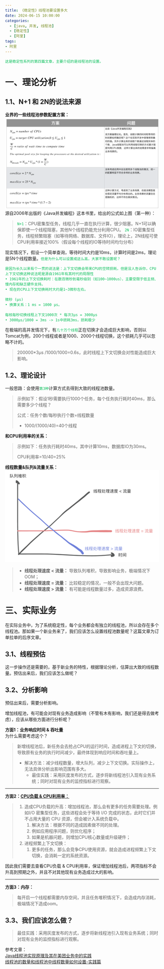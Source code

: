 ```yaml
---
title: 《稳定性》线程池要设置多大
date: 2024-06-15 10:00:00
categories:
  - [java, 并发, 线程池]
  - [稳定性]
  - [阿里]
tags:
- 阿里
---
```


    这是稳定性系列的第四篇文章，主要介绍的是线程池的设置。

<style>
.my-code {
   color: orange;
}
.orange {
   color: rgb(255, 53, 2)
}
.red {
   color: red
}
code {
   color: #0ABF5B;
}
</style>


# 一、理论分析
## 1.1、N+1 和 2N的说法来源
<!-- more -->
**业界的一些线程池参数配置方案：**
![线程池参数配置方案](2024-06-15-稳定性-线程池要设置多大/线程池参数配置方案.png)
源自2006年出版的《Java并发编程》这本书里，给出的公式如上图（第一种）：
> `N+1`：CPU密集型任务，线程几乎一直在执行计算，很少阻塞。N+1可以确保即使一个线程阻塞，其他N个线程扔能充分利用CPU。
> `2N`：IO密集型任务，线程频繁阻塞（如等待网络、数据库、文件IO），理论上，2N线程可使CPU利用率接近100%（假设每个线程的IO等待时间均匀分布）

现实情况下，假设一个简单查询，等待时间大约是10ms，计算时间是2ms，理论是5N个线程数量。`但是为什么可以设置成这么高，大家不敢设置呢？`
```text
是因为长久以来有个一贯的说法是：上下文切换会带来CPU的空转损耗，但是没人告诉你，CPU上下文切换这种说法呢是源自1961年有其时代的局限性
• 1961年的上下文切换耗时：在数百微秒到毫秒级别（如100~1000us），主要受限于低主频、慢内存和缺乏硬件支持。
• 现在的CPU上下文切换耗时大约是1~3微秒左右。

微秒 (μs)
• 换算关系：1 ms = 1000 μs。

每核每秒切换线程上下文1000次 * 每次3μs = 3000μs
• 3000μs/1000 = 3ms -> 1s中损耗3ms，损耗极少
```
在极端的高并发情况下，有`几十万个线程`正在切换才会造成巨大影响，否则以Tomcat为例，200个线程或者是1000、2000个线程切换，这个损耗几乎可以忽略不计的。
> 200000*3μs /1000/1000=0.6s，此时线程上下文切换会对性能造成巨大影响。



## 1.2、理论设计
一般思路：会使用`第3种`计算方式去得到大致的线程池数量。
> 示例如下：假设1秒需要执行1000个任务，每个任务执行耗时40ms，那么需要多少个线程？
> 
> 公式：任务个数/每秒执行个数=线程数量
> - 1000/(1000/40)=40个线程

**和CPU利用率的关系：**
> 示例如下：任务执行耗时40ms，其中计算10ms，数据库IO为30ms。
> 
> CPU利用率=10/40=25%

**线程数量&队列&流量关系：**
![线程池参数配置方案](2024-06-15-稳定性-线程池要设置多大/队列和流量的关系.png)
> - **线程处理速度 < 流量：** 导致队列堆积，导致影响业务，极端情况下OOM；
> - **线程处理速度 = 流量：** 比较稳定的情况，一般不会出现大问题。
> - **线程处理速度 > 流量：** 有可能是线程数量过多，造成资源浪费。

# 三、实际业务
在实际业务中，为了系统稳定性，每个业务都会有独立的线程池，所以会存在多个线程池。那如果一个新业务来了，我们应该怎么设置线程池数量呢？这篇文章为订单拉单的后序文章。

## 3.1、线程预估
这一步操作还是需要的，基于新业务的特性，根据理论分析，估算出大致的线程数量。预估出来后，我们应该怎么做呢？

## 3.2、分析影响
预估出来后，需要分析影响。

增加线程池，有可能会对现有业务造成影响（不管有木有影响，我们还是得去做考虑），应该从哪些方面进行分析呢？

**方面1：业务响应时间 & 吞吐量**        
为什么需要考虑这个？
> 新增线程池后，新任务会去抢占CPU的运行时间，造成进程上下文的切换，导致原有业务的执行时间减少，最终体现到响应时间和吞吐量上。
> - 解决方法：减少线程数量，增大队列，减少上下文切换。实际操作上，无法具体分析出影响范围有多大。
>   - 最佳实践：采用灰度发布的方式，逐步将新线程池引入现有业务系统；同时对现有业务的监控指标进行观察。
****
**方面2：[CPU负载 & CPU利用率：](https://caohuiwu.github.io/2024/06/05/2024-06-05-Linux-CPU%E8%B4%9F%E8%BD%BD%E5%92%8C%E5%88%A9%E7%94%A8%E7%8E%87/#more)**
> 1. 造成CPU负载的升高：增加线程池，那么会有更多的任务需要处理。例如I/O 密集型任务，这些进程会处于等待 I/O 完成的状态，此时它们并不占用大量的 CPU 资源，但会被计入系统负载中。
>    1. 解决方法：根据不同的造成因素做不同的处理。
>    2. 例如应用程序问题，则优化程序；
>    3. 如果是机器问题，则增加CPU核心数量或升级硬件；
> 2. 进程频繁上下文切换：
>    1. 更多的任务，那么会竞争CPU使用资源，就会造成进程频繁上下文切换，会消耗一定的系统资源。

因此我们需要去查看CPU负载 & CPU利用率，保证增加线程池后，两项指标不会升高到预期之外，并且不对其他现有业务造成过大的影响。
****
**方面3：内存：**
> 每开启一个线程都需要内存空间，并且任务堆积情况下，会造成内存消耗，极端情况下造成oom。

## 3.3、我们应该怎么做？
> 最佳实践：采用灰度发布的方式，逐步将新线程池引入现有业务系统；同时对现有业务的监控指标进行观察。


参考文章：   
[Java线程池实现原理及其在美团业务中的实践](https://tech.meituan.com/2020/04/02/java-pooling-pratice-in-meituan.html)      
[线程池的数量和线程池中线程数量如何设置-实践篇](https://juejin.cn/post/7067183465224994852#heading-5)


